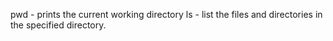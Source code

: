 pwd - prints the current working directory
ls - list the files and directories in the specified directory.
